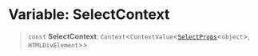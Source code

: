 # Variable: SelectContext

> `const` **SelectContext**: `Context`\<`ContextValue`\<[`SelectProps`](../type-aliases/SelectProps.md)\<`object`\>, `HTMLDivElement`\>\>
